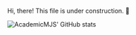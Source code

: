 Hi, there! This file is under construction. :construction_worker:

![AcademicMJS' GitHub stats](https://github-readme-stats.vercel.app/api?username=AcademicMJS&show_icons=true&theme=gradient)
